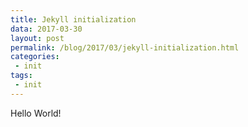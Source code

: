 ```yaml
---
title: Jekyll initialization
data: 2017-03-30 
layout: post
permalink: /blog/2017/03/jekyll-initialization.html
categories:
 - init
tags:
 - init
---
```

Hello World!
